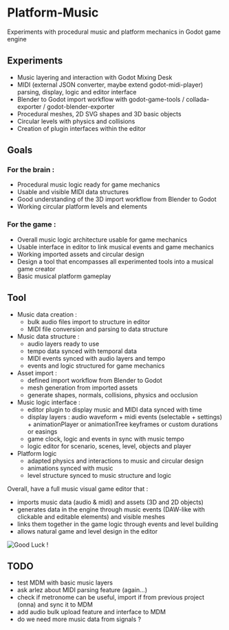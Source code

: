 # Platform-Music
Experiments with procedural music and platform mechanics in Godot game engine

## Experiments

- Music layering and interaction with Godot Mixing Desk
- MIDI (external JSON converter, maybe extend godot-midi-player) parsing, display, logic and editor interface
- Blender to Godot import workflow with godot-game-tools / collada-exporter / godot-blender-exporter
- Procedural meshes, 2D SVG shapes and 3D basic objects
- Circular levels with physics and collisions
- Creation of plugin interfaces within the editor

## Goals

### For the brain :
- Procedural music logic ready for game mechanics
- Usable and visible MIDI data structures
- Good understanding of the 3D import workflow from Blender to Godot
- Working circular platform levels and elements

### For the game :
- Overall music logic architecture usable for game mechanics
- Usable interface in editor to link musical events and game mechanics
- Working imported assets and circular design
- Design a tool that encompasses all experimented tools into a musical game creator
- Basic musical platform gameplay

## Tool

- Music data creation : 
    - bulk audio files import to structure in editor
    - MIDI file conversion and parsing to data structure
- Music data structure :
    - audio layers ready to use
    - tempo data synced with temporal data
    - MIDI events synced with audio layers and tempo
    - events and logic structured for game mechanics
- Asset import :
    - defined import workflow from Blender to Godot
    - mesh generation from imported assets
    - generate shapes, normals, collisions, physics and occlusion
- Music logic interface :
    - editor plugin to display music and MIDI data synced with time
    - display layers : audio waveform + midi events (selectable + settings) + animationPlayer or animationTree keyframes or custom durations or easings
    - game clock, logic and events in sync with music tempo
    - logic editor for scenario, scenes, level, objects and player
- Platform logic
    - adapted physics and interactions to music and circular design
    - animations synced with music
    - level structure synced to music structure and logic

Overall, have a full music visual game editor that :
- imports music data (audio & midi) and assets (3D and 2D objects)
- generates data in the engine through music events (DAW-like with clickable and editable elements) and visible meshes
- links them together in the game logic through events and level building
- allows natural game and level design in the editor


![Good Luck !](https://media.giphy.com/media/Y2b0W3I2UnNiVuYhVc/giphy.gif "Good Luck !!")

## TODO

- test MDM with basic music layers
- ask arlez about MIDI parsing feature (again...)
- check if metronome can be useful, import if from previous project (onna) and sync it to MDM
- add audio bulk upload feature and interface to MDM
- do we need more music data from signals ?
